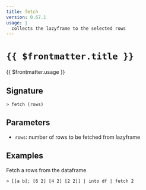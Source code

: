 ```yaml
---
title: fetch
version: 0.67.1
usage: |
  collects the lazyframe to the selected rows
---
```


# <code>{{ $frontmatter.title }}</code>

<div style='white-space: pre-wrap;'>{{ $frontmatter.usage }}</div>

## Signature

```> fetch (rows)```

## Parameters

 -  `rows`: number of rows to be fetched from lazyframe

## Examples

Fetch a rows from the dataframe
```shell
> [[a b]; [6 2] [4 2] [2 2]] | into df | fetch 2
```
